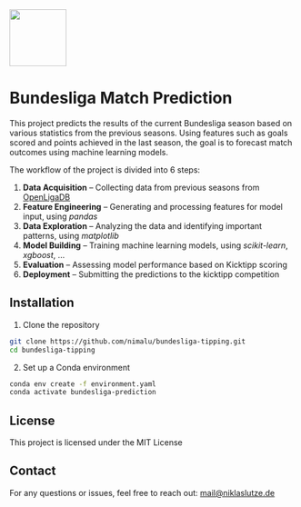 <img src="https://www.kicktipp.de/assets/kt-DmI-3dQm.svg" width="100" />

# Bundesliga Match Prediction 

This project predicts the results of the current Bundesliga season based on various statistics from the previous seasons. Using features such as goals scored and points achieved in the last season, the goal is to forecast match outcomes using machine learning models.



The workflow of the project is divided into 6 steps:

1. **Data Acquisition** – Collecting data from previous seasons from [OpenLigaDB](https://www.openligadb.de/)
2. **Feature Engineering** – Generating and processing features for model input, using _pandas_
3. **Data Exploration** – Analyzing the data and identifying important patterns, using _matplotlib_
4. **Model Building** – Training machine learning models, using _scikit-learn_, _xgboost_, ...
5. **Evaluation** – Assessing model performance based on Kicktipp scoring
6. **Deployment** – Submitting the predictions to the kicktipp competition


## Installation

1. Clone the repository

```bash
git clone https://github.com/nimalu/bundesliga-tipping.git
cd bundesliga-tipping
```

2. Set up a Conda environment
```bash
conda env create -f environment.yaml
conda activate bundesliga-prediction
```

## License

This project is licensed under the MIT License

## Contact

For any questions or issues, feel free to reach out:  mail@niklaslutze.de